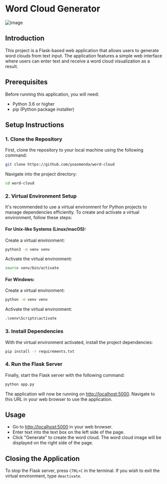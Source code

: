 
# Word Cloud Generator

![image](https://github.com/yoazmenda/word-cloud/assets/7403598/7613d5a0-e16f-4e30-a616-8deceec8ef75)


## Introduction

This project is a Flask-based web application that allows users to generate word clouds from text input. The application features a simple web interface where users can enter text and receive a word cloud visualization as a result.

## Prerequisites

Before running this application, you will need:
- Python 3.6 or higher
- pip (Python package installer)

## Setup Instructions

### 1. Clone the Repository

First, clone the repository to your local machine using the following command:

```sh
git clone https://github.com/yoazmenda/word-cloud
```

Navigate into the project directory:

```sh
cd word-cloud
```

### 2. Virtual Environment Setup

It's recommended to use a virtual environment for Python projects to manage dependencies efficiently. To create and activate a virtual environment, follow these steps:

#### For Unix-like Systems (Linux/macOS):

Create a virtual environment:

```sh
python3 -m venv venv
```

Activate the virtual environment:

```sh
source venv/bin/activate
```

#### For Windows:

Create a virtual environment:

```cmd
python -m venv venv
```

Activate the virtual environment:

```cmd
.\venv\Scripts\activate
```

### 3. Install Dependencies

With the virtual environment activated, install the project dependencies:

```sh
pip install -r requirements.txt
```

### 4. Run the Flask Server

Finally, start the Flask server with the following command:

```sh
python app.py
```

The application will now be running on [http://localhost:5000](http://localhost:5000). Navigate to this URL in your web browser to use the application.

## Usage

- Go to [http://localhost:5000](http://localhost:5000) in your web browser.
- Enter text into the text box on the left side of the page.
- Click "Generate" to create the word cloud. The word cloud image will be displayed on the right side of the page.

## Closing the Application

To stop the Flask server, press `CTRL+C` in the terminal. If you wish to exit the virtual environment, type `deactivate`.
